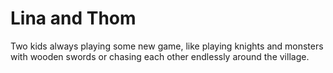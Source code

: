 # Lina and Thom
Two kids always playing some new game, like playing knights and monsters with wooden swords or chasing each other endlessly around the village.